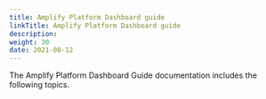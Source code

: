 ```yaml
---
title: Amplify Platform Dashboard guide
linkTitle: Amplify Platform Dashboard guide
description: 
weight: 30
date: 2021-08-12
---
```


The Amplify Platform Dashboard Guide documentation includes the following topics.
